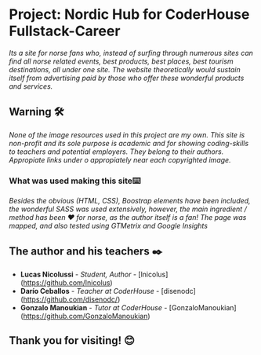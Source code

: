 # Project: Nordic Hub for CoderHouse Fullstack-Career
_Its a site for norse fans who, instead of surfing through numerous sites can find all norse related events, best products, best places, best tourism destinations, all under one site.
 The website theoretically would sustain itself from advertising paid by those who offer these wonderful products and services._

## Warning 🛠️
_None of the image resources used in this project are my own. This site is non-profit and its sole purpose is academic and for showing coding-skills to teachers and potential employers. They belong to their authors. Appropiate links under o appropiately near each copyrighted image._

### What was used making this site⌨️
_Besides the obvious (HTML, CSS), Boostrap elements have been included, the wonderful SASS was used extensively, however, the main ingredient / method has been ❤️ for norse, as the author itself is a fan! 
The page was mapped, and also tested using GTMetrix and Google Insights_

## The author and his teachers ✒️
* **Lucas Nicolussi** - *Student, Author* - [lnicolus] (https://github.com/lnicolus)
* **Darío Ceballos** - *Teacher at CoderHouse* - [disenodc] (https://github.com/disenodc/)
* **Gonzalo Manoukian** - *Tutor at CoderHouse* - [GonzaloManoukian] (https://github.com/GonzaloManoukian)

## Thank you for visiting! 😊
